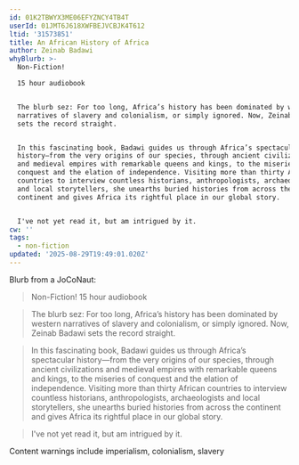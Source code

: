 ```yaml
---
id: 01K2TBWYX3ME06EFYZNCY4TB4T
userId: 01JMT6J618XWFBEJVCBJK4T612
ltid: '31573851'
title: An African History of Africa
author: Zeinab Badawi
whyBlurb: >-
  Non-Fiction!

  15 hour audiobook


  The blurb sez: For too long, Africa’s history has been dominated by western
  narratives of slavery and colonialism, or simply ignored. Now, Zeinab Badawi
  sets the record straight.


  In this fascinating book, Badawi guides us through Africa’s spectacular
  history—from the very origins of our species, through ancient civilizations
  and medieval empires with remarkable queens and kings, to the miseries of
  conquest and the elation of independence. Visiting more than thirty African
  countries to interview countless historians, anthropologists, archaeologists
  and local storytellers, she unearths buried histories from across the
  continent and gives Africa its rightful place in our global story.


  I've not yet read it, but am intrigued by it.
cw: ''
tags:
  - non-fiction
updated: '2025-08-29T19:49:01.020Z'
---
```


Blurb from a JoCoNaut:

> Non-Fiction! 15 hour audiobook

> The blurb sez: For too long, Africa’s history has been dominated by western
> narratives of slavery and colonialism, or simply ignored. Now, Zeinab Badawi
> sets the record straight.

> In this fascinating book, Badawi guides us through Africa’s spectacular
> history—from the very origins of our species, through ancient civilizations
> and medieval empires with remarkable queens and kings, to the miseries of
> conquest and the elation of independence. Visiting more than thirty African
> countries to interview countless historians, anthropologists, archaeologists
> and local storytellers, she unearths buried histories from across the
> continent and gives Africa its rightful place in our global story.

> I've not yet read it, but am intrigued by it.

Content warnings include imperialism, colonialism, slavery
